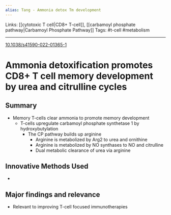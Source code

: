```yaml
---
alias: Tang - Ammonia detox Tm development
---
```


Links: [[cytotoxic T cell|CD8+ T-cell]], [[carbamoyl phosphate pathway|Carbamoyl Phosphate Pathway]]
Tags: #t-cell #metabolism 

---


[10.1038/s41590-022-01365-1](https://doi.org/10.1038/s41590-022-01365-1)

# Ammonia detoxification promotes CD8+ T cell memory development by urea and citrulline cycles

## Summary
- Memory T-cells clear ammonia to promote memory development
	- T-cells upregulate carbamoyl phosphate synthetase 1 by hydroxybutylation
		- The CP pathway builds up arginine
			- Arginine is metabolized by Arg2 to urea and ornithine
			- Arginine is metabolized by NO synthases to NO and citrulline
			- Dual metabolic clearance of urea via arginine

## Innovative Methods Used
- 

## Major findings and relevance
- Relevant to improving T-cell focused immunotherapies